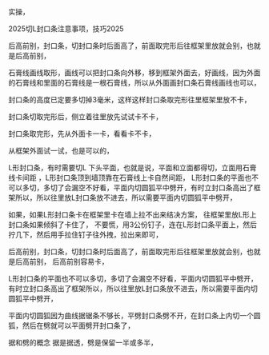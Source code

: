 实操，

2025切L封口条注意事项，技巧2025



后高前别，封口条，切封口条时后面高了，前面取完形后往框架里放就会别，也就是后高前别，


石膏线画线取形，画线可以把封口条向外移，移到框架外面去，好画线，因为外面的石膏线和里面的石膏线是一根石膏线，所以从外面画封口条石膏线画线也可以，

封口条的高度已定要多切掉3毫米，这样这样封口条取完形往里框架里放不卡，

封口条切取完形后，侧立着往里放先试试卡不卡，

封口条取完形，先从外面卡一卡，看看卡不卡，

从框架外面试一试，也是可以的，

L形封口条，有时需要切L  下头平面，也就是说，平面和立面都得切，立面用石膏线卡间距  ，L形封口条顶到墙顶靠在石膏线上卡自然间距，
L形封口条的平面也不可以多切，多切了会漏空不好看，平面内切圆狐平中劈开，有时立封口条高出了框架所以，所以往里放L封口条放不进去，所以需要平面内切圆狐平中劈开，

如果，如果L形封口条卡在框架里卡在墙上拉不出来结决方案，
往框架里放L形上封口条如果倾斜了卡住了，
不要慌，用3公份钉子，连在L形封口条平面上，然后拧几下，然后用手拉住钉子往外拽，拉出来即可，


后高前别，封口条，切封口条时后面高了，前面取完形后往框架里放就会别，也就是后高前别，
后高前别容易卡，


L形封口条的平面也不可以多切，多切了会漏空不好看，平面内切圆狐平中劈开，有时立封口条高出了框架所以，所以往里放L封口条放不进去，所以需要平面内切圆狐平中劈开，

平面内切圆狐因为曲线据锯条不够长，平劈封口条劈不开，在封口条上内切一个圆狐，然后在劈就可以平面劈开封口条了，


据和劈的概念 据是据透，劈是保留一半或多半，
















